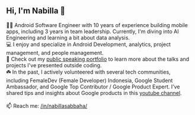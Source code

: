 ## Hi, I'm Nabilla 👋

🧕🏼 Android Software Engineer with 10 years of experience building mobile apps, including 3 years in team leadership. Currently, I'm diving into AI Engineering and learning a bit about data analysis. <br>
💻 I enjoy and specialize in Android Development, analytics, project management, and people management. <br>
🎤 Check out my [public speaking portfolio](https://github.com/nabillasab/nabillasab/blob/main/public-speaking.md) to learn more about the talks and projects I've presented outside coding.<br>
☘️ In the past, I actively volunteered with several tech communities, including FemaleDev (Female Developer) Indonesia, Google Student Ambassador, and Google Top Contributor / Google Product Expert. I’ve shared tips and insights about Google products in this [youtube channel](https://www.youtube.com/@RiaAvelineNabilla). <br><br>
📫 Reach me: [/in/nabillasabbaha/](https://www.linkedin.com/in/nabillasabbaha/)
